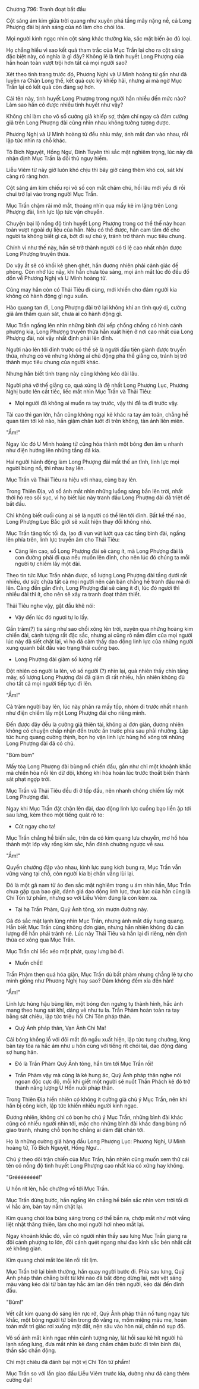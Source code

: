 




Chương 796: Tranh đoạt bắt đầu


Cột sáng ám kim giữa trời quang như xuyên phá tầng mây nặng nề, cả Long Phượng đài bị ánh sáng của nó làm cho chói lóa.

Mọi người kinh ngạc nhìn cột sáng khác thường kia, sắc mặt biến ảo đủ loại.

Họ chẳng hiểu vì sao kết quả tham trắc của Mục Trần lại cho ra cột sáng đặc biệt này, có nghĩa là gì đây? Không lẽ là tinh huyết Long Phượng của hắn hoàn toàn vượt trội hơn tất cả mọi người sao?

Xét theo tình trang trước đó, Phương Nghị và U Minh hoàng tử gần như đã luyện ra Chân Long thể, kết quả cực kỳ khiếp hãi, nhưng ai mà ngờ Mục Trần lại có kết quả còn đáng sợ hơn.

Cái tên này, tinh huyết Long Phượng trong người hắn nhiều đến mức nào? Làm sao hắn có được nhiều tinh huyết như vậy?

Không chỉ làm cho vô số cường giả khiếp sợ, thậm chí ngay cả đám cường giả trên Long Phượng đài cũng nhìn nhau không tưởng tượng được.

Phương Nghị và U Minh hoàng tử đều nhíu mày, ánh mắt đan vào nhau, rồi lập tức nhìn ra chỗ khác.

Tô Bích Nguyệt, Hồng Ngư, Đinh Tuyên thì sắc mặt nghiêm trọng, lúc này đã nhận định Mục Trần là đối thủ nguy hiểm.

Liễu Viêm từ nãy giờ luôn khó chịu thì bây giờ càng thêm khó coi, sát khí càng rõ ràng hơn.

Cột sáng ám kim chiếu rọi vô số con mắt chăm chú, hồi lâu mới yếu đi rồi chui trở lại vào trong người Mục Trần.

Mục Trần chậm rãi mở mắt, thoáng nhìn qua mấy kẻ im lặng trên Long Phượng đài, linh lực lập tức vận chuyển.

Chuyện bại lộ nồng độ tinh huyết Long Phượng trong cơ thể thế này hoan toàn vượt ngoài dự liệu của hắn. Nếu có thể được, hắn cam tâm để cho người ta không biết gì cả, bớt đi sự chú ý, tránh trở thành mục tiêu chung.

Chính vì như thế này, hắn sẽ trở thành người có tỉ lệ cao nhất nhận được Long Phượng truyền thừa.

Do vậy ắt sẽ có khối kẻ ghen ghét, hắn đương nhiên phải cảnh giác đề phòng. Còn nhớ lúc nãy, khi hắn chưa tỏa sáng, mọi ánh mắt lúc đó đều đổ dồn về Phương Nghị và U Minh hoàng tử.

Cũng may hắn còn có Thải Tiêu đi cùng, mới khiến cho đám người kia không có hành động gì ngu xuẩn.

Hào quang tan đi, Long Phượng đài trở lại không khí an tĩnh quỷ dị, cường giả âm thầm quan sát, chưa ai có hành động gì.

Mục Trần ngẩng lên nhìn những bình đài xếp chồng chồng có hình cánh phượng kia, Long Phượng truyền thừa hẳn xuất hiện ở nơi cao nhất của Long Phượng đài, nói vậy nhất định phải lên đỉnh.

Người nào lên tới đỉnh trước có thể sẽ là người đầu tiên giành được truyền thừa, nhưng có vẻ nhưng không ai chủ động phá thế giằng co, tránh bị trở thành mục tiêu chung của người khác.

Nhưng hắn biết tình trạng này cũng không kéo dài lâu.

Người phá vỡ thế giằng co, quả xứng là đệ nhất Long Phượng Lục, Phương Nghị bước lên cất tiếc, liếc mắt nhìn Mục Trần và Thải Tiêu:

- Mọi người đã không ai muốn ra tay trước, vậy thì để ta đi trước vậy.

Tài cao thì gan lớn, hắn cũng không ngại kẻ khác ra tay ám toán, chẳng hề quan tâm tới kẻ nào, hắn giậm chân lướt đi trên không, tàn ảnh liên miên.

"Ầm!"

Ngay lúc đó U Minh hoàng tử cũng hóa thành một bóng đen âm u nhanh như điện hướng lên những tầng đá kia.

Hai người hành động làm Long Phượng đài mất thế an tĩnh, linh lực mọi người bùng nổ, thi nhau bay lên.

Mục Trần và Thải Tiêu ra hiệu với nhau, cùng bay lên.

Trong Thiên Địa, vô số ánh mắt nhìn những luồng sáng bắn lên trời, nhất thời hò reo sôi sục, vì họ biết lúc này tranh đấu Long Phượng đài đã triệt để bắt đầu.

Chỉ không biết cuối cùng ai sẽ là người có thể lên tới đỉnh. Bất kể thế nào, Long Phượng Lục Bắc giới sẽ xuất hiện thay đổi không nhỏ.

Mục Trần tăng tốc tối đa, lao đi vun vút lướt qua các tầng bình đài, ngẩng lên phía trên, linh lực truyền âm cho Thải Tiêu:

- Càng lên cao, số Long Phượng đài sẽ càng ít, mà Long Phượng đài là con đường phải đi qua nếu muốn lên đỉnh, cho nên lúc đó chúng ta mỗi người tự chiếm lấy một đài.

Theo tin tức Mục Trần nhận được, số lượng Long Phượng đài tầng dưới rất nhiều, dư sức chứa tất cả mọi người nên căn bản chẳng hề tranh đấu mà đi lên. Càng đến gần đỉnh, Long Phượng đài sẽ càng ít đi, lúc đó người thì nhiều đài thì ít, cho nên sẽ xảy ra tranh đoạt thảm thiết.

Thải Tiêu nghe vậy, gật đầu khẽ nói:

- Vậy đến lúc đó ngươi tự lo lấy.

Gần trăm(?) tia sáng như sao chổi xông lên trời, xuyên qua những hoàng kim chiến đài, cảnh tượng rất đặc sắc, nhưng ai cũng rõ nắm đấm của mọi người lúc này đã siết chặt lại, vì họ đã cảm thấy dao động linh lực của những người xung quanh bắt đầu vào trạng thái cuồng bạo.

- Long Phượng đài giảm số lượng rồi!

Đột nhiên có người la lên, vô số người (?) nhìn lại, quả nhiên thấy chín tầng mây, số lượng Long Phượng đài đã giảm đi rất nhiều, hẳn nhiên không đủ cho tất cả mọi người tiếp tục đi lên.

"Ầm!"

Cả trăm người bay lên, lúc này phân ra mấy tốp, nhóm đi trước nhất nhanh như điện chiếm lấy một Long Phượng đài cho riêng mình.

Đến được đây đều là cường giả thiên tài, không ai đơn giản, đương nhiên không có chuyện chấp nhận đến trước ăn trước phía sau phải nhường. Lập tức hung quang cường thịnh, bọn họ vận linh lực hùng hổ xông tới những Long Phượng đài đã có chủ.

"Bùm bùm"

Mấy tòa Long Phượng đài bùng nổ chiến đấu, gần như chỉ một khoảnh khắc mà chiến hỏa nổi lên dữ dội, không khí hòa hoãn lúc trước thoắt biến thành sát phạt ngợp trời.

Mục Trần và Thải Tiêu đều đi ở tốp đầu, nên nhanh chóng chiếm lấy một Long Phượng đài.

Ngay khi Mục Trần đặt chân lên đài, dao động linh lực cuồng bạo liền ập tới sau lưng, kèm theo một tiếng quát rõ to:

- Cút ngay cho ta!

Mục Trần chẳng hề biến sắc, trên da có kim quang lưu chuyển, mơ hồ hóa thành một lớp vảy rồng kim sắc, hắn đánh chưởng ngược về sau.

"Ầm!"

Quyền chưởng đập vào nhau, kình lực xung kích bung ra, Mục Trần vẫn vững vàng tại chỗ, còn người kia bị chấn văng lùi lại.

Đó là một gã nam tử áo đen sắc mặt nghiêm trọng u ám nhìn hắn, Mục Trần chưa gặp qua bao giờ, đánh giá dao động linh lực, thực lực của hắn cũng là Chí Tôn tứ phẩm, nhưng so với Liễu Viêm đúng là còn kém xa.

- Tại hạ Trần Phàm, Quỷ Ảnh tông, xin mượn đường này.

Gã đó sắc mặt lạnh lùng nhìn Mục Trần, nhưng ánh mắt đầy hung quang. Hắn biết Mục Trần cũng không đơn giản, nhưng hẳn nhiên không đủ cân lượng để hắn phải tránh né. Lúc này Thải Tiêu và hắn lại đi riêng, nên định thừa cơ xông qua Mục Trần.

Mục Trần chỉ liếc xéo một phát, quay lưng bỏ đi.

- Muốn chết!

Trần Phàm thẹn quá hóa giận, Mục Trần dù bất phàm nhưng chẳng lẽ tự cho mình giống như Phương Nghị hay sao? Dám không đếm xỉa đến hắn!

"Ầm!"

Linh lực hùng hậu bùng lên, một bóng đen ngưng tụ thành hình, hắc ảnh mang theo hung sát khí, dáng vẻ như tu la. Trần Phàm hoàn toàn ra tay bằng sát chiêu, lập tức triệu hồi Chí Tôn pháp thân.

- Quỷ Ảnh pháp thân, Vạn Ảnh Chi Ma!

Cái bóng khổng lồ với đôi mắt đỏ ngầu xuất hiện, lập tức tung chưởng, lòng bàn tay tỏa ra hắc ám như u hồn cùng với tiếng rít chói tai, dao động đáng sợ hung hãn.

- Đó là Trần Phàm Quỷ Ảnh tông, hắn tìm tới Mục Trần rồi!

- Trần Phàm vậy mà cũng là kẻ hung ác, Quỷ Ảnh pháp thân nghe nói ngoan độc cực độ, mỗi khi giết một người sẽ nuốt Thần Phách kẻ đó trở thành năng lượng U Hồn nuôi pháp thân.

Trong Thiên Địa hiển nhiên có không ít cường giả chú ý Mục Trần, nên khi hắn bị công kích, lập tức khiến nhiều người kinh ngạc.

Đương nhiên, không chỉ có bọn họ chú ý Mục Trần, những bình đài khác cũng có nhiều người nhìn tới, mặc cho những bình đài khác đang bùng nổ giao tranh, nhưng chỗ bọn họ chẳng ai dám đặt chân tới.

Họ là những cường giả hàng đầu Long Phượng Lục: Phương Nghị, U Minh hoàng tử, Tô Bích Nguyệt, Hồng Ngư...

Chú ý theo dõi trận chiến của Mục Trần, hẳn nhiên cũng muốn xem thử cái tên có nồng độ tinh huyết Long Phượng cao nhất kia có xứng hay không.

"Gréééééééé!"

U hồn rít lên, hắc chưởng vồ tới Mục Trần.

Mục Trần dừng bước, hắn ngẩng lên chẳng hề biến sắc nhìn vòm trời tối đi vì hắc ám, bàn tay nắm chặt lại.

Kim quang chói lóa bừng sáng trong cơ thể bắn ra, chớp mắt như một vầng liệt nhật thăng thiên, làm cho mọi người hơi nheo mắt lại.

Ngay khoảnh khắc đó, vẫn có người nhìn thấy sau lưng Mục Trần giang ra đôi cánh phượng to lớn, đôi cánh quét ngang như đao kình sắc bén nhất cắt xé không gian.

Kim quang chói mắt lóe lên rồi tắt lịm.

Mục Trần trở lại bình thường, hắn quay người bước đi. Phía sau lưng, Quỷ Ảnh pháp thân chẳng biết từ khi nào đã bất động dừng lại, một vệt sáng màu vàng kéo dài từ bàn tay hắc ám lan đến trên người, kéo dài đến đỉnh đầu.

"Bùm!"

Vết cắt kim quang đó sáng lên rực rỡ, Quỷ Ảnh pháp thân nổ tung ngay tức khắc, một bóng người từ bên trong đó văng ra, mồm miệng máu me, hoàn toàn mất tri giác rơi xuống mặt đất, nện sâu vào hòn núi, chấn nó sụp đổ.

Vô số ánh mắt kinh ngạc nhìn cảnh tượng này, lát hồi sau kẻ hít người hà lạnh sống lưng, đưa mắt nhìn kẻ đang chầm chậm bước đi trên bình đài, thần sắc chấn động.

Chỉ một chiêu đã đánh bại một vị Chí Tôn tứ phẩm!

Mục Trần so với lần giao đấu Liễu Viêm trước kia, dường như đã càng thêm cường đại!




